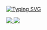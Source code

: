 <!-- Welcome Text  -->
[![Typing SVG](https://readme-typing-svg.herokuapp.com?color=%232C40B3&lines=Thanks+for+visiting+my+Page%2C+I+am+Logan+Smith+a+U.S.+Air+force+Veteran+and+Software+Engineer)](https://git.io/typing-svg)
  
<!-- LinkedIn Contact -->
<a href="https://www.linkedin.com/in/LSmith2895/" target="_blank">
  <img src="https://img.shields.io/badge/-LOGAN%20SMITH-blue?style=for-the-badge&logo=Linkedin&logoColor=white"/>
</a> 
<!-- Email -->
<a href="mailto:lsmith2895@gmail.com">
  <img src="https://img.shields.io/badge/EMAIL-lsmith2895@gmail.com-d44638?style=for-the-badge"/>
</a>
